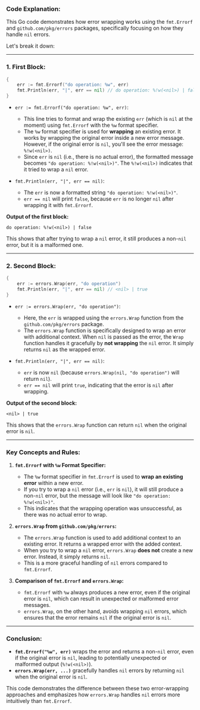 ### Code Explanation:

This Go code demonstrates how error wrapping works using the `fmt.Errorf` and `github.com/pkg/errors` packages, specifically focusing on how they handle `nil` errors.

Let's break it down:

---

### 1. **First Block:**

```go
{
    err := fmt.Errorf("do operation: %w", err)
    fmt.Println(err, "|", err == nil) // do operation: %!w(<nil>) | false
}
```

- `err := fmt.Errorf("do operation: %w", err)`:
  - This line tries to format and wrap the existing `err` (which is `nil` at the moment) using `fmt.Errorf` with the `%w` format specifier.
  - The `%w` format specifier is used for **wrapping** an existing error. It works by wrapping the original error inside a new error message. However, if the original error is `nil`, you'll see the error message: `%!w(<nil>)`.
  - Since `err` is `nil` (i.e., there is no actual error), the formatted message becomes `"do operation: %!w(<nil>)"`. The `%!w(<nil>)` indicates that it tried to wrap a `nil` error.
  
- `fmt.Println(err, "|", err == nil)`:
  - The `err` is now a formatted string `"do operation: %!w(<nil>)"`.
  - `err == nil` will print `false`, because `err` is no longer `nil` after wrapping it with `fmt.Errorf`.
  
**Output of the first block:**
```
do operation: %!w(<nil>) | false
```

This shows that after trying to wrap a `nil` error, it still produces a non-`nil` error, but it is a malformed one.

---

### 2. **Second Block:**

```go
{
    err := errors.Wrap(err, "do operation")
    fmt.Println(err, "|", err == nil) // <nil> | true
}
```

- `err := errors.Wrap(err, "do operation")`:
  - Here, the `err` is wrapped using the `errors.Wrap` function from the `github.com/pkg/errors` package.
  - The `errors.Wrap` function is specifically designed to wrap an error with additional context. When `nil` is passed as the error, the `Wrap` function handles it gracefully by **not wrapping** the `nil` error. It simply returns `nil` as the wrapped error.
  
- `fmt.Println(err, "|", err == nil)`:
  - `err` is now `nil` (because `errors.Wrap(nil, "do operation")` will return `nil`).
  - `err == nil` will print `true`, indicating that the error is `nil` after wrapping.
  
**Output of the second block:**
```
<nil> | true
```

This shows that the `errors.Wrap` function can return `nil` when the original error is `nil`.

---

### Key Concepts and Rules:

1. **`fmt.Errorf` with `%w` Format Specifier:**
   - The `%w` format specifier in `fmt.Errorf` is used to **wrap an existing error** within a new error. 
   - If you try to wrap a `nil` error (i.e., `err` is `nil`), it will still produce a non-`nil` error, but the message will look like `"do operation: %!w(<nil>)"`.
   - This indicates that the wrapping operation was unsuccessful, as there was no actual error to wrap.

2. **`errors.Wrap` from `github.com/pkg/errors`:**
   - The `errors.Wrap` function is used to add additional context to an existing error. It returns a wrapped error with the added context.
   - When you try to wrap a `nil` error, `errors.Wrap` **does not** create a new error. Instead, it simply returns `nil`.
   - This is a more graceful handling of `nil` errors compared to `fmt.Errorf`.

3. **Comparison of `fmt.Errorf` and `errors.Wrap`:**
   - `fmt.Errorf` with `%w` always produces a new error, even if the original error is `nil`, which can result in unexpected or malformed error messages.
   - `errors.Wrap`, on the other hand, avoids wrapping `nil` errors, which ensures that the error remains `nil` if the original error is `nil`.

---

### Conclusion:

- **`fmt.Errorf("%w", err)`** wraps the error and returns a non-`nil` error, even if the original error is `nil`, leading to potentially unexpected or malformed output (`%!w(<nil>)`).
- **`errors.Wrap(err, ...)`** gracefully handles `nil` errors by returning `nil` when the original error is `nil`.

This code demonstrates the difference between these two error-wrapping approaches and emphasizes how `errors.Wrap` handles `nil` errors more intuitively than `fmt.Errorf`.